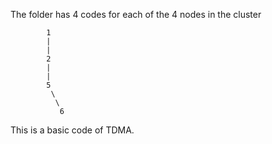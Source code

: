 The folder has 4 codes for each of the 4 nodes in the cluster

			1
			|
			|
			2
			|
			|
			5
			 \
			  \
			   6

This is a basic code of TDMA.

